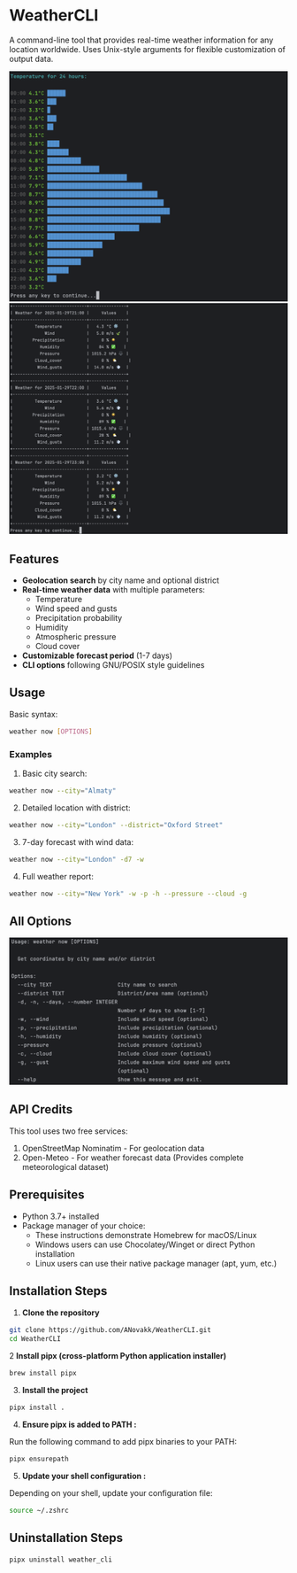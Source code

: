 # WeatherCLI

A command-line tool that provides real-time weather information for any location worldwide. Uses Unix-style arguments for flexible customization of output data.

![chart](images/output_chart.png)
![table](images/output_table.png)

## Features

- **Geolocation search** by city name and optional district
- **Real-time weather data** with multiple parameters:
  - Temperature
  - Wind speed and gusts
  - Precipitation probability
  - Humidity
  - Atmospheric pressure
  - Cloud cover
- **Customizable forecast period** (1-7 days)
- **CLI options** following GNU/POSIX style guidelines

## Usage

Basic syntax:

```bash
weather now [OPTIONS]
```

### Examples

1. Basic city search:
```bash
weather now --city="Almaty"
```

2. Detailed location with district:
```bash
weather now --city="London" --district="Oxford Street"
```

3. 7-day forecast with wind data:
```bash
weather now --city="London" -d7 -w
```

4. Full weather report:
```bash
weather now --city="New York" -w -p -h --pressure --cloud -g
```

## All Options

![options](images/options.png)

## API Credits
This tool uses two free services:

1. OpenStreetMap Nominatim - For geolocation data
2. Open-Meteo - For weather forecast data (Provides complete meteorological dataset)

## Prerequisites

- Python 3.7+ installed
- Package manager of your choice:
  - These instructions demonstrate Homebrew for macOS/Linux
  - Windows users can use Chocolatey/Winget or direct Python installation
  - Linux users can use their native package manager (apt, yum, etc.)


## Installation Steps

1. **Clone the repository**
```bash
git clone https://github.com/ANovakk/WeatherCLI.git
cd WeatherCLI
```
2 **Install pipx (cross-platform Python application installer)**
```bash
brew install pipx
```

3. **Install the project**
```bash
pipx install . 
```

4. **Ensure pipx is added to PATH :**

Run the following command to add pipx binaries to your PATH:
```bash
pipx ensurepath
```

5. **Update your shell configuration :**

Depending on your shell, update your configuration file:

```bash
source ~/.zshrc
```

## Uninstallation Steps

```bash
pipx uninstall weather_cli
```
